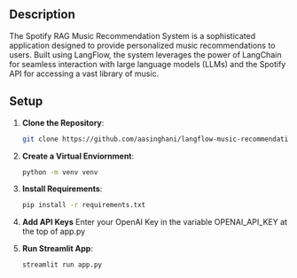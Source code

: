 ## Description
The Spotify RAG Music Recommendation System is a sophisticated application designed to provide personalized music recommendations to users. Built using LangFlow, the system leverages the power of LangChain for seamless interaction with large language models (LLMs) and the Spotify API for accessing a vast library of music.




## Setup

1. **Clone the Repository**:
   ```bash
   git clone https://github.com/aasinghani/langflow-music-recommendation

2. **Create a Virtual Enviornment**:
   ```bash
   python -m venv venv

3. **Install Requirements**:
   ```bash
   pip install -r requirements.txt

4. **Add API Keys**
   Enter your OpenAI Key in the variable OPENAI_API_KEY at the top of app.py

4. **Run Streamlit App**:
   ```bash
   streamlit run app.py
